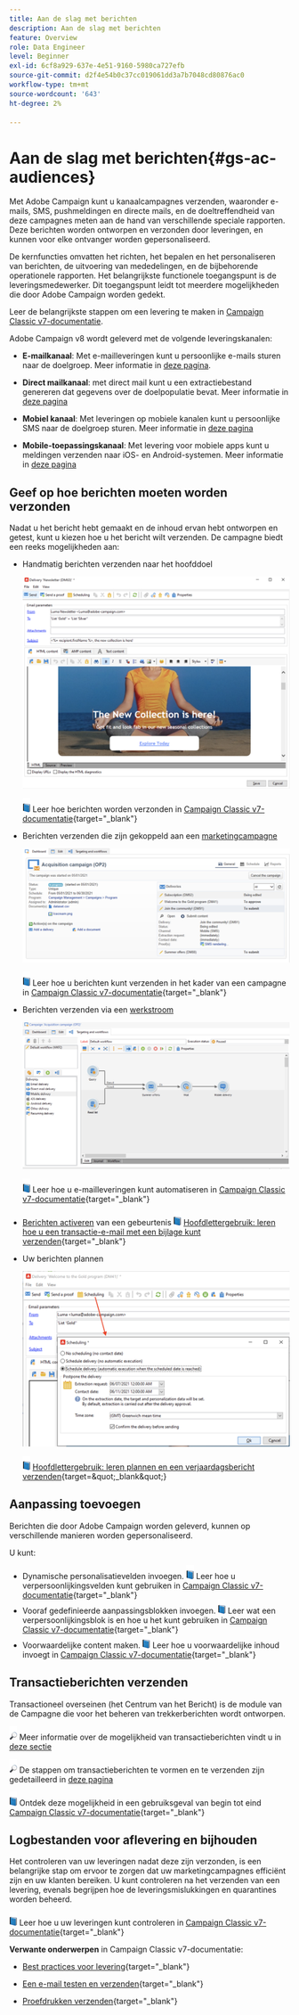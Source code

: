 ```yaml
---
title: Aan de slag met berichten
description: Aan de slag met berichten
feature: Overview
role: Data Engineer
level: Beginner
exl-id: 6cf8a929-637e-4e51-9160-5980ca727efb
source-git-commit: d2f4e54b0c37cc019061dd3a7b7048cd80876ac0
workflow-type: tm+mt
source-wordcount: '643'
ht-degree: 2%

---
```


# Aan de slag met berichten{#gs-ac-audiences}

Met Adobe Campaign kunt u kanaalcampagnes verzenden, waaronder e-mails, SMS, pushmeldingen en directe mails, en de doeltreffendheid van deze campagnes meten aan de hand van verschillende speciale rapporten. Deze berichten worden ontworpen en verzonden door leveringen, en kunnen voor elke ontvanger worden gepersonaliseerd.

De kernfuncties omvatten het richten, het bepalen en het personaliseren van berichten, de uitvoering van mededelingen, en de bijbehorende operationele rapporten. Het belangrijkste functionele toegangspunt is de leveringsmedewerker. Dit toegangspunt leidt tot meerdere mogelijkheden die door Adobe Campaign worden gedekt.

Leer de belangrijkste stappen om een levering te maken in [Campaign Classic v7-documentatie](https://experienceleague.adobe.com/docs/campaign-classic/using/sending-messages/key-steps-when-creating-a-delivery/steps-about-delivery-creation-steps.html).

Adobe Campaign v8 wordt geleverd met de volgende leveringskanalen:

* **E-mailkanaal**: Met e-mailleveringen kunt u persoonlijke e-mails sturen naar de doelgroep. Meer informatie in [deze pagina](../send/email.md).

* **Direct mailkanaal**: met direct mail kunt u een extractiebestand genereren dat gegevens over de doelpopulatie bevat.  Meer informatie in [deze pagina](../send/direct-mail.md)

* **Mobiel kanaal**: Met leveringen op mobiele kanalen kunt u persoonlijke SMS naar de doelgroep sturen.  Meer informatie in [deze pagina](../send/sms.md)

* **Mobile-toepassingskanaal**: Met levering voor mobiele apps kunt u meldingen verzenden naar iOS- en Android-systemen.  Meer informatie in [deze pagina](../send/push.md)

<!--
* **LINE channel**: LINE deliveries let you send messages on LINE, an instant messaging application available on all smartphones. Learn more in [this page](../send/line.md)
-->

## Geef op hoe berichten moeten worden verzonden

Nadat u het bericht hebt gemaakt en de inhoud ervan hebt ontworpen en getest, kunt u kiezen hoe u het bericht wilt verzenden. De campagne biedt een reeks mogelijkheden aan:

* Handmatig berichten verzenden naar het hoofddoel

   ![](assets/send-email.png)

   ![](../assets/do-not-localize/book.png) Leer hoe berichten worden verzonden in [Campaign Classic v7-documentatie](https://experienceleague.adobe.com/docs/campaign-classic/using/sending-messages/sending-emails/sending-an-email/sending-messages.html){target=&quot;_blank&quot;}

* Berichten verzenden die zijn gekoppeld aan een [marketingcampagne](campaigns.md)

   ![](assets/deliveries-in-a-campaign.png)

   ![](../assets/do-not-localize/book.png) Leer hoe u berichten kunt verzenden in het kader van een campagne in [Campaign Classic v7-documentatie](https://experienceleague.adobe.com/docs/campaign-classic/using/orchestrating-campaigns/orchestrate-campaigns/marketing-campaign-deliveries.html){target=&quot;_blank&quot;}

* Berichten verzenden via een [werkstroom](../config/workflows.md)

   ![](assets/send-in-a-wf.png)

   ![](../assets/do-not-localize/book.png) Leer hoe u e-mailleveringen kunt automatiseren in [Campaign Classic v7-documentatie](https://experienceleague.adobe.com/docs/campaign-classic/using/automating-with-workflows/action-activities/delivery.html){target=&quot;_blank&quot;}

* [Berichten activeren](../send/transactional.md) van een gebeurtenis
   ![](../assets/do-not-localize/book.png) [Hoofdlettergebruik: leren hoe u een transactie-e-mail met een bijlage kunt verzenden](https://experienceleague.adobe.com/docs/campaign-classic/using/transactional-messaging/transactional-email-with-attachments.html?lang=en){target=&quot;_blank&quot;}

* Uw berichten plannen

   ![](assets/schedule-send.png)

   ![](../assets/do-not-localize/book.png) [Hoofdlettergebruik: leren plannen en een verjaardagsbericht verzenden](https://experienceleague.adobe.com/docs/campaign-classic/using/automating-with-workflows/use-cases/deliveries/sending-a-birthday-email.html?){target=&quot;_blank&quot;}


## Aanpassing toevoegen

Berichten die door Adobe Campaign worden geleverd, kunnen op verschillende manieren worden gepersonaliseerd.

U kunt:

* Dynamische personalisatievelden invoegen.
   ![](../assets/do-not-localize/book.png) Leer hoe u verpersoonlijkingsvelden kunt gebruiken in [Campaign Classic v7-documentatie](https://experienceleague.adobe.com/docs/campaign-classic/using/sending-messages/personalizing-deliveries/personalization-fields.html){target=&quot;_blank&quot;}
* Vooraf gedefinieerde aanpassingsblokken invoegen.
   ![](../assets/do-not-localize/book.png) Leer wat een verpersoonlijkingsblok is en hoe u het kunt gebruiken in [Campaign Classic v7-documentatie](https://experienceleague.adobe.com/docs/campaign-classic/using/sending-messages/personalizing-deliveries/personalization-blocks.html){target=&quot;_blank&quot;}
* Voorwaardelijke content maken.
   ![](../assets/do-not-localize/book.png) Leer hoe u voorwaardelijke inhoud invoegt in [Campaign Classic v7-documentatie](https://experienceleague.adobe.com/docs/campaign-classic/using/sending-messages/personalizing-deliveries/conditional-content.html){target=&quot;_blank&quot;}

## Transactieberichten verzenden

Transactioneel overseinen (het Centrum van het Bericht) is de module van de Campagne die voor het beheren van trekkerberichten wordt ontworpen.

![](../assets/do-not-localize/glass.png) Meer informatie over de mogelijkheid van transactieberichten vindt u in [deze sectie](../dev/architecture.md#transac-msg-archi)

![](../assets/do-not-localize/glass.png) De stappen om transactieberichten te vormen en te verzenden zijn gedetailleerd in [deze pagina](../send/transactional.md)

![](../assets/do-not-localize/book.png) Ontdek deze mogelijkheid in een gebruiksgeval van begin tot eind [Campaign Classic v7-documentatie](https://experienceleague.adobe.com/docs/campaign-classic/using/transactional-messaging/transactional-email-with-attachments.html){target=&quot;_blank&quot;}

## Logbestanden voor aflevering en bijhouden

Het controleren van uw leveringen nadat deze zijn verzonden, is een belangrijke stap om ervoor te zorgen dat uw marketingcampagnes efficiënt zijn en uw klanten bereiken. U kunt controleren na het verzenden van een levering, evenals begrijpen hoe de leveringsmislukkingen en quarantines worden beheerd.

![](../assets/do-not-localize/book.png) Leer hoe u uw leveringen kunt controleren in [Campaign Classic v7-documentatie](https://experienceleague.adobe.com/docs/campaign-classic/using/sending-messages/monitoring-deliveries/about-delivery-monitoring.html#sending-messages){target=&quot;_blank&quot;}


**Verwante onderwerpen** in Campaign Classic v7-documentatie:

* [Best practices voor levering](https://experienceleague.adobe.com/docs/campaign-classic/using/sending-messages/key-steps-when-creating-a-delivery/delivery-bestpractices/delivery-best-practices.html){target=&quot;_blank&quot;}

* [Een e-mail testen en verzenden](https://experienceleague.adobe.com/docs/campaign-classic/using/sending-messages/sending-emails/sending-an-email/sending-messages.html){target=&quot;_blank&quot;}

* [Proefdrukken verzenden](https://experienceleague.adobe.com/docs/campaign-classic/using/sending-messages/key-steps-when-creating-a-delivery/steps-validating-the-delivery.html){target=&quot;_blank&quot;}
